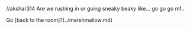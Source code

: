 //akshar314
Are we rushing in or going sneaky beaky like...
go go go mf..




Go [back to the room]?(../marshmallow.md)
